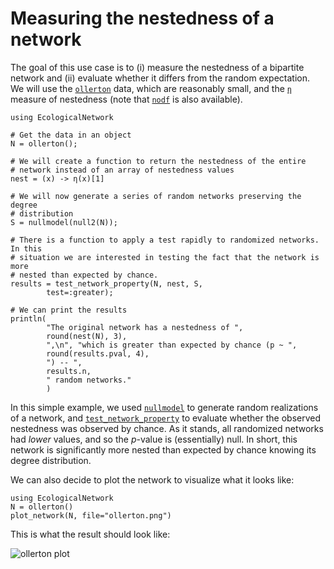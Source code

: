 # Measuring the nestedness of a network

The goal of this use case is to (i) measure the nestedness of a bipartite
network and (ii) evaluate whether it differs from the random expectation. We
will use the [`ollerton`](@ref) data, which are reasonably small, and the
[`η`](@ref) measure of nestedness (note that [`nodf`](@ref) is also available).

~~~@example
using EcologicalNetwork

# Get the data in an object
N = ollerton();

# We will create a function to return the nestedness of the entire
# network instead of an array of nestedness values
nest = (x) -> η(x)[1]

# We will now generate a series of random networks preserving the degree
# distribution
S = nullmodel(null2(N));

# There is a function to apply a test rapidly to randomized networks. In this
# situation we are interested in testing the fact that the network is more
# nested than expected by chance.
results = test_network_property(N, nest, S,
        test=:greater);

# We can print the results
println(
        "The original network has a nestedness of ",
        round(nest(N), 3),
        ",\n", "which is greater than expected by chance (p ~ ",
        round(results.pval, 4),
        ") -- ",
        results.n,
        " random networks."
        )
~~~

In this simple example, we used [`nullmodel`](@ref) to generate random
realizations of a network, and [`test_network_property`](@ref) to evaluate
whether the observed nestedness was observed by chance. As it stands, all
randomized networks had *lower* values, and so the *p*-value is (essentially)
null. In short, this network is significantly more nested than expected by
chance knowing its degree distribution.

We can also decide to plot the network to visualize what it looks like:

~~~@repl
using EcologicalNetwork
N = ollerton()
plot_network(N, file="ollerton.png")
~~~

This is what the result should look like:

![ollerton plot][ollertonplot]

[ollertonplot]: ollerton.png
